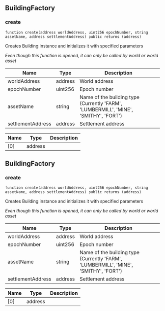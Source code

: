 ## BuildingFactory








### create

```solidity
function create(address worldAddress, uint256 epochNumber, string assetName, address settlementAddress) public returns (address)
```

Creates Building instance and initializes it with specified parameters

_Even though this function is opened, it can only be called by world or world asset_

| Name | Type | Description |
| ---- | ---- | ----------- |
| worldAddress | address | World address |
| epochNumber | uint256 | Epoch number |
| assetName | string | Name of the building type (Currently 'FARM', 'LUMBERMILL', 'MINE', 'SMITHY', 'FORT') |
| settlementAddress | address | Settlement address |

| Name | Type | Description |
| ---- | ---- | ----------- |
| [0] | address |  |


## BuildingFactory








### create

```solidity
function create(address worldAddress, uint256 epochNumber, string assetName, address settlementAddress) public returns (address)
```

Creates Building instance and initializes it with specified parameters

_Even though this function is opened, it can only be called by world or world asset_

| Name | Type | Description |
| ---- | ---- | ----------- |
| worldAddress | address | World address |
| epochNumber | uint256 | Epoch number |
| assetName | string | Name of the building type (Currently 'FARM', 'LUMBERMILL', 'MINE', 'SMITHY', 'FORT') |
| settlementAddress | address | Settlement address |

| Name | Type | Description |
| ---- | ---- | ----------- |
| [0] | address |  |


